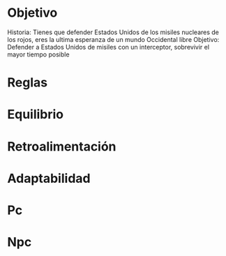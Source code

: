 # Objetivo
Historia: Tienes que defender Estados Unidos de los misiles nucleares de los rojos, eres la ultima esperanza de un mundo Occidental libre
Objetivo: Defender a Estados Unidos de misiles con un interceptor, sobrevivir el mayor tiempo posible

# Reglas

# Equilibrio

# Retroalimentación

# Adaptabilidad

# Pc

# Npc
